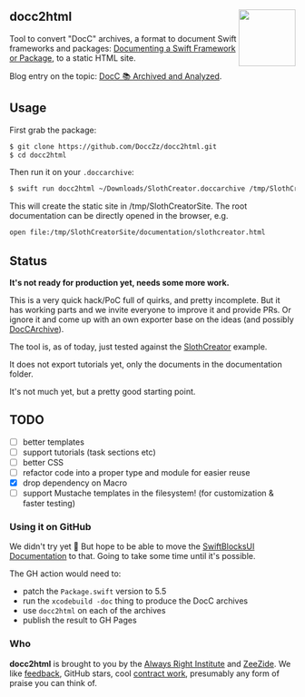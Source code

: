 <h2>docc2html
  <img src="http://zeezide.com/img/docz/docc2html100.png"
           align="right" width="100" height="100" />
</h2>

Tool to convert "DocC" archives, a format to document Swift frameworks
and packages:
[Documenting a Swift Framework or Package](https://developer.apple.com/documentation/Xcode/documenting-a-swift-framework-or-package),
to a static HTML site.

Blog entry on the topic: [DocC 📚 Archived and Analyzed](https://www.alwaysrightinstitute.com/docz/).

## Usage

First grab the package:
```bash
$ git clone https://github.com/DoccZz/docc2html.git
$ cd docc2html
```

Then run it on your `.doccarchive`:
```bash
$ swift run docc2html ~/Downloads/SlothCreator.doccarchive /tmp/SlothCreator/docs
```

This will create the static site in /tmp/SlothCreatorSite.
The root documentation can be directly opened in the browser,
e.g.
```bash
open file:/tmp/SlothCreatorSite/documentation/slothcreator.html
```


## Status

**It's not ready for production yet, needs some more work.**

This is a very quick hack/PoC full of quirks,
and pretty incomplete. 
But it has working parts and we invite everyone to improve it and provide PRs.
Or ignore it and come up with an own exporter base on the ideas (and
possibly [DocCArchive](https://github.com/DoccZz/DocCArchive)).

The tool is, as of today, just tested against the
[SlothCreator](https://developer.apple.com/documentation/xcode/slothcreator_building_docc_documentation_in_xcode)
example.

It does not export tutorials yet, only the documents in the
documentation folder.

It's not much yet, but a pretty good starting point.


## TODO

- [ ] better templates
- [ ] support tutorials (task sections etc)
- [ ] better CSS
- [ ] refactor code into a proper type and module for easier reuse
- [x] drop dependency on Macro
- [ ] support Mustache templates in the filesystem! (for customization & faster testing)

### Using it on GitHub

We didn't try yet 🥸 But hope to be able to move the
[SwiftBlocksUI Documentation](https://github.com/SwiftBlocksUI/SwiftBlocksUI/tree/develop/Documentation)
to that. 
Going to take some time until it's possible.

The GH action would need to:
- patch the `Package.swift` version to 5.5
- run the `xcodebuild -doc` thing to produce the DocC archives
- use `docc2html` on each of the archives
- publish the result to GH Pages


### Who

**docc2html** is brought to you by
the
[Always Right Institute](http://www.alwaysrightinstitute.com)
and
[ZeeZide](http://zeezide.de).
We like 
[feedback](https://twitter.com/ar_institute), 
GitHub stars, 
cool [contract work](http://zeezide.com/en/services/services.html),
presumably any form of praise you can think of.
